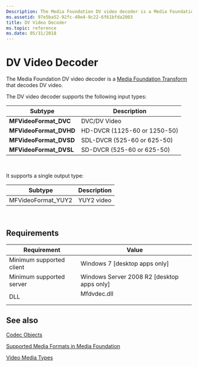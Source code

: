 ```yaml
---
Description: The Media Foundation DV video decoder is a Media Foundation Transform that decodes DV video.
ms.assetid: 97e5ba52-92fc-49e4-9c22-6f61bfda2003
title: DV Video Decoder
ms.topic: reference
ms.date: 05/31/2018
---
```


# DV Video Decoder

The Media Foundation DV video decoder is a [Media Foundation Transform](media-foundation-transforms.md) that decodes DV video.

The DV video decoder supports the following input types:



| Subtype                 | Description                  |
|-------------------------|------------------------------|
| **MFVideoFormat\_DVC**  | DVC/DV Video                 |
| **MFVideoFormat\_DVHD** | HD-DVCR (1125-60 or 1250-50) |
| **MFVideoFormat\_DVSD** | SDL-DVCR (525-60 or 625-50)  |
| **MFVideoFormat\_DVSL** | SD-DVCR (525-60 or 625-50)   |



 

It supports a single output type:



| Subtype             | Description |
|---------------------|-------------|
| MFVideoFormat\_YUY2 | YUY2 video  |



 

## Requirements



| Requirement | Value |
|-------------------------------------|----------------------------------------------------------------------------------------|
| Minimum supported client<br/> | Windows 7 \[desktop apps only\]<br/>                                             |
| Minimum supported server<br/> | Windows Server 2008 R2 \[desktop apps only\]<br/>                                |
| DLL<br/>                      | <dl> <dt>Mfdvdec.dll</dt> </dl> |



## See also

<dl> <dt>

[Codec Objects](codecobjects.md)
</dt> <dt>

[Supported Media Formats in Media Foundation](supported-media-formats-in-media-foundation.md)
</dt> <dt>

[Video Media Types](video-media-types.md)
</dt> </dl>

 

 




